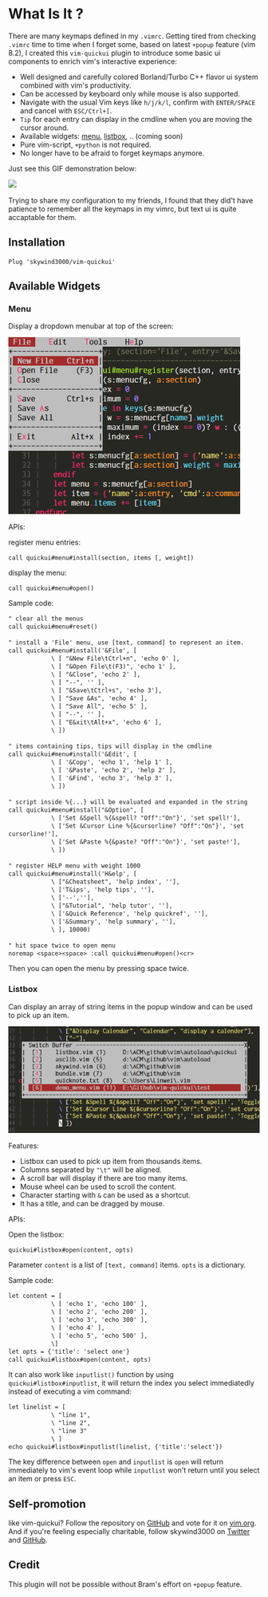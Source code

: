 # What Is It ?

There are many keymaps defined in my `.vimrc`. Getting tired from checking `.vimrc` time to time when I forget some, based on latest `+popup` feature (vim 8.2), I created this `vim-quickui` plugin to introduce some basic ui components to enrich vim's interactive experience:

- Well designed and carefully colored Borland/Turbo C++ flavor ui system combined with vim's productivity.
- Can be accessed by keyboard only while mouse is also supported.
- Navigate with the usual Vim keys like `h/j/k/l`, confirm with `ENTER/SPACE` and cancel with `ESC/Ctrl+[`.
- `Tip` for each entry can display in the cmdline when you are moving the cursor around.
- Available widgets: [menu](#menu), [listbox](#listbox), .. (coming soon)
- Pure vim-script, `+python` is not required.
- No longer have to be afraid to forget keymaps anymore.

Just see this GIF demonstration below:

![](https://github.com/skywind3000/vim-quickui/raw/master/images/screenshot.gif)

Trying to share my configuration to my friends, I found that they did't have patience to remember all the keymaps in my vimrc, but text ui is quite accaptable for them.

## Installation

    Plug 'skywind3000/vim-quickui'

## Available Widgets



### Menu

Display a dropdown menubar at top of the screen:

![](images/mainmenu.png)

APIs:

register menu entries:

```VimL
call quickui#menu#install(section, items [, weight])
```

display the menu:

```VimL
call quickui#menu#open()
```

Sample code:

```VimL
" clear all the menus
call quickui#menu#reset()

" install a 'File' menu, use [text, command] to represent an item.
call quickui#menu#install('&File', [
            \ [ "&New File\tCtrl+n", 'echo 0' ],
            \ [ "&Open File\t(F3)", 'echo 1' ],
            \ [ "&Close", 'echo 2' ],
            \ [ "--", '' ],
            \ [ "&Save\tCtrl+s", 'echo 3'],
            \ [ "Save &As", 'echo 4' ],
            \ [ "Save All", 'echo 5' ],
            \ [ "--", '' ],
            \ [ "E&xit\tAlt+x", 'echo 6' ],
            \ ])

" items containing tips, tips will display in the cmdline
call quickui#menu#install('&Edit', [
            \ [ '&Copy', 'echo 1', 'help 1' ],
            \ [ '&Paste', 'echo 2', 'help 2' ],
            \ [ '&Find', 'echo 3', 'help 3' ],
            \ ])

" script inside %{...} will be evaluated and expanded in the string
call quickui#menu#install("&Option", [
			\ ['Set &Spell %{&spell? "Off":"On"}', 'set spell!'],
			\ ['Set &Cursor Line %{&cursorline? "Off":"On"}', 'set cursorline!'],
			\ ['Set &Paste %{&paste? "Off":"On"}', 'set paste!'],
			\ ])

" register HELP menu with weight 1000
call quickui#menu#install('H&elp', [
			\ ["&Cheatsheet", 'help index', ''],
			\ ['T&ips', 'help tips', ''],
			\ ['--',''],
			\ ["&Tutorial", 'help tutor', ''],
			\ ['&Quick Reference', 'help quickref', ''],
			\ ['&Summary', 'help summary', ''],
			\ ], 10000)

" hit space twice to open menu
noremap <space><space> :call quickui#menu#open()<cr>
```

Then you can open the menu by pressing space twice.

### Listbox

Can display an array of string items in the popup window and can be used to pick up an item.

![](images/listbox.png)

Features:

- Listbox can used to pick up item from thousands items.
- Columns separated by `"\t"` will be aligned.
- A scroll bar will display if there are too many items.
- Mouse wheel can be used to scroll the content.
- Character starting with `&` can be used as a shortcut.
- It has a title, and can be dragged by mouse.

APIs:

Open the listbox:

```VimL
quickui#listbox#open(content, opts)
```

Parameter `content` is a list of `[text, command]` items. `opts` is a dictionary.

Sample code:

```VimL
let content = [
            \ [ 'echo 1', 'echo 100' ],
            \ [ 'echo 2', 'echo 200' ],
            \ [ 'echo 3', 'echo 300' ],
            \ [ 'echo 4' ],
            \ [ 'echo 5', 'echo 500' ],
            \]
let opts = {'title': 'select one'}
call quickui#listbox#open(content, opts)
```

It can also work like `inputlist()` function by using `quickui#listbox#inputlist`, it will return the index you select immediatedly instead of executing a vim command:

```VimL
let linelist = [
            \ "line 1",
            \ "line 2",
            \ "line 3" 
            \ ]
echo quickui#listbox#inputlist(linelist, {'title':'select'})
```

The key difference between `open` and `inputlist` is `open` will return immediately to vim's event loop while `inputlist` won't return until you select an item or press `ESC`.


## Self-promotion

like vim-quickui? Follow the repository on [GitHub](https://github.com/skywind3000/vim-quickui) and vote for it on [vim.org](https://www.vim.org/scripts/script.php?script_id=5845). And if you're feeling especially charitable, follow skywind3000 on [Twitter](https://twitter.com/skywind3000) and [GitHub](https://github.com/skywind3000).

## Credit

This plugin will not be possible without Bram's effort on `+popup` feature.


